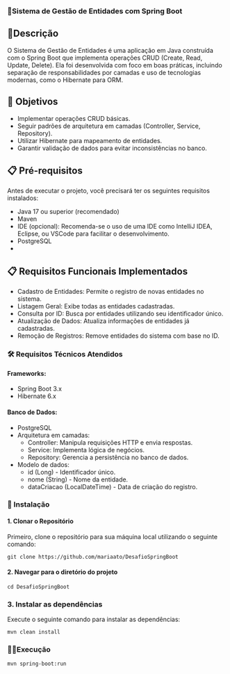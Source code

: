 ### 🙍Sistema de Gestão de Entidades com Spring Boot 

## 🚀Descrição

O Sistema de Gestão de Entidades é uma aplicação em Java construída com o Spring Boot que implementa operações CRUD (Create, Read, Update, Delete). Ela foi desenvolvida com foco em boas práticas, incluindo separação de responsabilidades por camadas e uso de tecnologias modernas, como o Hibernate para ORM.


## 🎯 Objetivos
- Implementar operações CRUD básicas.
- Seguir padrões de arquitetura em camadas (Controller, Service, Repository).
- Utilizar Hibernate para mapeamento de entidades.
- Garantir validação de dados para evitar inconsistências no banco.


## 📋 Pré-requisitos

Antes de executar o projeto, você precisará ter os seguintes requisitos instalados:

- Java 17 ou superior (recomendado)
- Maven
- IDE (opcional): Recomenda-se o uso de uma IDE como IntelliJ IDEA, Eclipse, ou VSCode para facilitar o desenvolvimento.
- PostgreSQL
- 
## 📋 Requisitos Funcionais Implementados
- Cadastro de Entidades: Permite o registro de novas entidades no sistema.
- Listagem Geral: Exibe todas as entidades cadastradas.
- Consulta por ID: Busca por entidades utilizando seu identificador único.
- Atualização de Dados: Atualiza informações de entidades já cadastradas.
- Remoção de Registros: Remove entidades do sistema com base no ID.


### 🛠 Requisitos Técnicos Atendidos
#### Frameworks:
- Spring Boot 3.x
- Hibernate 6.x
#### Banco de Dados:
- PostgreSQL
- Arquitetura em camadas:
   - Controller: Manipula requisições HTTP e envia respostas.
   - Service: Implementa lógica de negócios.
   - Repository: Gerencia a persistência no banco de dados.
- Modelo de dados:
   - id (Long) - Identificador único.
   - nome (String) - Nome da entidade.
   - dataCriacao (LocalDateTime) - Data de criação do registro.



### 🔧 Instalação

 #### 1. Clonar o Repositório
   Primeiro, clone o repositório para sua máquina local utilizando o seguinte comando:

```
git clone https://github.com/mariaato/DesafioSpringBoot

```
 #### 2. Navegar para o diretório do projeto
 ```
cd DesafioSpringBoot

```
### 3. Instalar as dependências
  Execute o seguinte comando para instalar as dependências:
    
 ```
mvn clean install

```

### 🏃‍♀️Execução

 ```
mvn spring-boot:run

```
